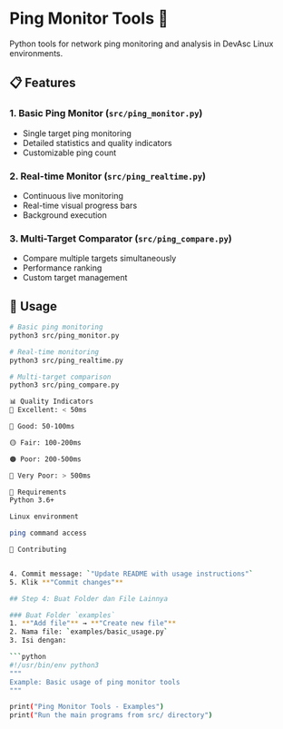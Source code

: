 # Ping Monitor Tools 🚀

Python tools for network ping monitoring and analysis in DevAsc Linux environments.

## 📋 Features

### 1. Basic Ping Monitor (`src/ping_monitor.py`)
- Single target ping monitoring
- Detailed statistics and quality indicators
- Customizable ping count

### 2. Real-time Monitor (`src/ping_realtime.py`)  
- Continuous live monitoring
- Real-time visual progress bars
- Background execution

### 3. Multi-Target Comparator (`src/ping_compare.py`)
- Compare multiple targets simultaneously
- Performance ranking
- Custom target management

## 🚀 Usage

```bash
# Basic ping monitoring
python3 src/ping_monitor.py

# Real-time monitoring
python3 src/ping_realtime.py

# Multi-target comparison
python3 src/ping_compare.py

📊 Quality Indicators
💚 Excellent: < 50ms

💛 Good: 50-100ms

🟡 Fair: 100-200ms

🟠 Poor: 200-500ms

🔴 Very Poor: > 500ms

📝 Requirements
Python 3.6+

Linux environment

ping command access

🤝 Contributing


4. Commit message: `"Update README with usage instructions"`
5. Klik **"Commit changes"**

## Step 4: Buat Folder dan File Lainnya

### Buat Folder `examples`
1. **"Add file"** → **"Create new file"**
2. Nama file: `examples/basic_usage.py`
3. Isi dengan:

```python
#!/usr/bin/env python3
"""
Example: Basic usage of ping monitor tools
"""

print("Ping Monitor Tools - Examples")
print("Run the main programs from src/ directory")
